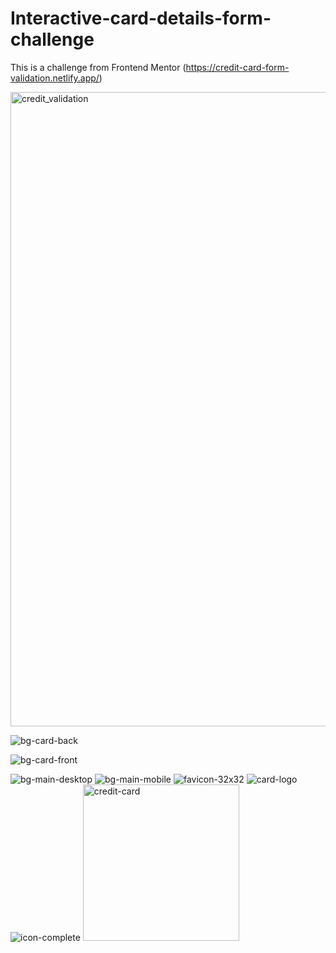 # Interactive-card-details-form-challenge
This is a challenge from Frontend Mentor (https://credit-card-form-validation.netlify.app/)


<img width="1015" alt="credit_validation" src="https://user-images.githubusercontent.com/70451928/186569857-445147a7-38af-44ed-aa62-b47239cb42c7.png">



![bg-card-back](https://user-images.githubusercontent.com/70451928/183109655-42c570a8-16d3-47b6-b366-c9e70f101491.png)



![bg-card-front](https://user-images.githubusercontent.com/70451928/183109745-b02ac54a-f22b-4399-b696-4f7701dfd0e5.png)

![bg-main-desktop](https://user-images.githubusercontent.com/70451928/183109770-900aace1-1b25-49b9-ae87-a071a5a21863.png)
![bg-main-mobile](https://user-images.githubusercontent.com/70451928/183109779-2cdf23a6-9c83-4f3a-ae76-8a7fb86f899e.png)
![favicon-32x32](https://user-images.githubusercontent.com/70451928/183109794-0e37f900-3f49-4add-8ec4-f929a1f97f91.png)
![card-logo](https://user-images.githubusercontent.com/70451928/183109811-2895a694-4406-4cff-89fc-84072da77ce4.svg)
![icon-complete](https://user-images.githubusercontent.com/70451928/183109818-fa7668a6-8c47-45bb-a59a-a2cd407d6eca.svg)
<img width="250" alt="credit-card" src="https://user-images.githubusercontent.com/70451928/233807927-9f34f078-ff3c-4845-b8ec-0aac1ee3911e.png">
